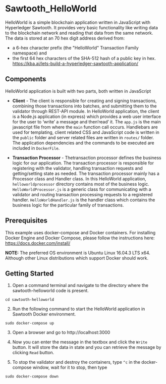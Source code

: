 # Sawtooth_HelloWorld

HelloWorld is a simple blockchain application written in JavaScript with Hyperledger Sawtooth. It provides very basic functionality like writing data to the blockchain network and reading that data from the same network. The data is stored at an 70 hex digit address derived from:

* a 6-hex character prefix (the "HelloWorld" Transaction Family namespace) and
* the first 64 hex characters of the SHA-512 hash of a public key in hex.
https://kba.ai/lets-build-a-hyperledger-sawtooth-application/
## Components

HelloWorld application is built with two parts, both written in JavaScript

* **Client** - The client is responsible for creating and signing transactions, combining those transactions into batches, and submitting them to the validator through REST-API module. In HelloWorld application, the client is a Node.js application (in express) which provides a web user interface for the user to ​‘write’​ a message and then ​‘read’​ it. The `app.js` is the main javascript file from where the `main` function call occurs. Handlebars are used for templating, client related CSS and JavaScript code is written in the `public` folder and server related files are written in `routes/` folder. The application dependencies and the commands to be executed are included in `DockerFile`.

* **Transaction** **Processor** - The ​transaction processor​ defines the business logic for our application. The transaction processor is responsible for registering with the validator, handling transaction requests and getting/setting state as needed. The transaction processor mainly has a Processor class and Handler class. In this HelloWorld application,​`helloworldprocessor` directory contains most of the business logic. `HelloWorldProcessor.js` is a generic class for communicating with a validator and routing transaction processing requests to a registered handler. `HelloWorldHandler.js` is the handler class which contains the business logic for the particular family of transactions. 

## Prerequisites

This example uses docker-compose and Docker containers. For installing Docker Engine and Docker Compose, please follow the instructions here: https://docs.docker.com/install/

**NOTE:** The preferred OS environment is Ubuntu Linux 16.04.3 LTS x64. Although other Linux distributions which support Docker should work.

## Getting Started

1. Open a command terminal and navigate to the directory where the sawtooth-helloworld code is present.

`cd sawtooth-helloworld`

2. Run the following command to start the HelloWorld application in Sawtooth Docker environment.

`sudo docker-compose up`

3. Open a browser and go to ​http://localhost:3000

4. Now you can enter the message in the textbox and click the `​Write`​ button. It will store the data in state and you can retrieve the message by clicking ​`Read` button.

5. To stop the validator and destroy the containers, type `^c` in the docker-compose window, wait for it to stop, then type

`sudo docker-compose down`


